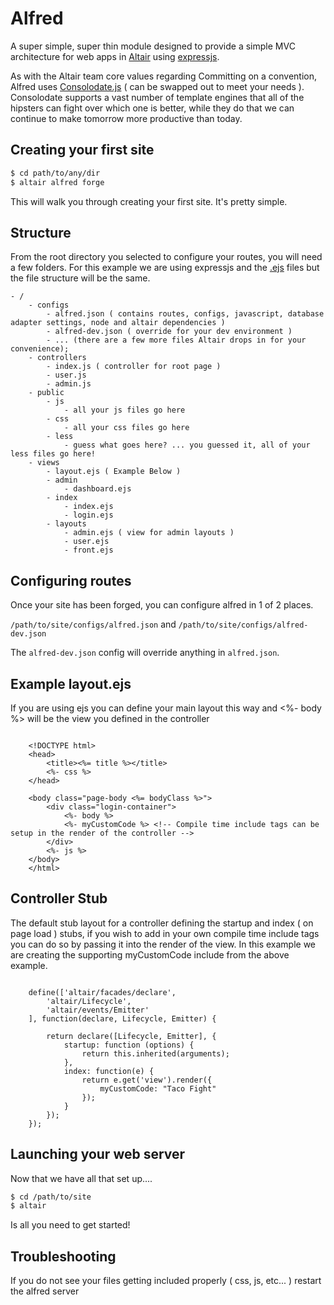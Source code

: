 # Alfred

A super simple, super thin module designed to provide a simple MVC architecture for web apps in [Altair](https://github.com/liquidg3/altair)
using [expressjs](https://github.com/visionmedia/express).

As with the Altair team core values regarding Committing on a convention, Alfred uses [Consolodate.js](https://github.com/visionmedia/consolidate.js/)
( can be swapped out to meet your needs ). Consolodate supports a vast number of template engines that all of the
hipsters can fight over which one is better, while they do that we can continue to make tomorrow more productive than today.


## Creating your first site

```bash
$ cd path/to/any/dir
$ altair alfred forge
```

This will walk you through creating your first site. It's pretty simple.

## Structure
From the root directory you selected to configure your routes, you will need a few folders. For this example we are using expressjs and the [.ejs](https://github.com/visionmedia/ejs) files but the file structure will be the same.

```
- /
    - configs
        - alfred.json ( contains routes, configs, javascript, database adapter settings, node and altair dependencies )
        - alfred-dev.json ( override for your dev environment )
        - ... (there are a few more files Altair drops in for your convenience);
    - controllers
        - index.js ( controller for root page )
        - user.js
        - admin.js
    - public
        - js
            - all your js files go here
        - css
            - all your css files go here
        - less
            - guess what goes here? ... you guessed it, all of your less files go here!
    - views
        - layout.ejs ( Example Below )
        - admin
            - dashboard.ejs
        - index
            - index.ejs
            - login.ejs
        - layouts
            - admin.ejs ( view for admin layouts )
            - user.ejs
            - front.ejs
```


## Configuring routes
Once your site has been forged, you can configure alfred in 1 of 2 places.

`/path/to/site/configs/alfred.json` and `/path/to/site/configs/alfred-dev.json`

The `alfred-dev.json` config will override anything in `alfred.json`.


## Example layout.ejs
If you are using ejs you can define your main layout this way and <%- body %> will be the view you defined in the controller

```

    <!DOCTYPE html>
    <head>
        <title><%= title %></title>
        <%- css %>
    </head>

    <body class="page-body <%= bodyClass %>">
        <div class="login-container">
            <%- body %>
            <%- myCustomCode %> <!-- Compile time include tags can be setup in the render of the controller -->
        </div>
        <%- js %>
    </body>
    </html>
```

## Controller Stub
The default stub layout for a controller defining the startup and index ( on page load ) stubs, if you wish to add in your own
compile time include tags you can do so by passing it into the render of the view. In this example we are creating the
supporting myCustomCode include from the above example.

```

    define(['altair/facades/declare',
        'altair/Lifecycle',
        'altair/events/Emitter'
    ], function(declare, Lifecycle, Emitter) {

        return declare([Lifecycle, Emitter], {
            startup: function (options) {
                return this.inherited(arguments);
            },
            index: function(e) {
                return e.get('view').render({
                    myCustomCode: "Taco Fight"
                });
            }
        });
    });

```

## Launching your web server
Now that we have all that set up....

``` bash
$ cd /path/to/site
$ altair
```

Is all you need to get started!

## Troubleshooting
If you do not see your files getting included properly ( css, js, etc... ) restart the alfred server
